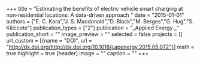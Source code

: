 +++
title = "Estimating the benefits of electric vehicle smart charging at non-residential locations: A data-driven approach "
date = "2015-01-01"
authors = ["E. C. Kara","J. S. Macdonald","D. Black","M. Berges","G. Hug","S. Kiliccote"]
publication_types = ["2"]
publication = "_Applied Energy _"
publication_short = ""
image_preview = ""
selected = false
projects = []
url_custom = [{name = "DOI", url = "http://dx.doi.org/http://dx.doi.org/10.1016/j.apenergy.2015.05.072"}]
math = true
highlight = true
[header]
image = ""
caption = ""
+++
